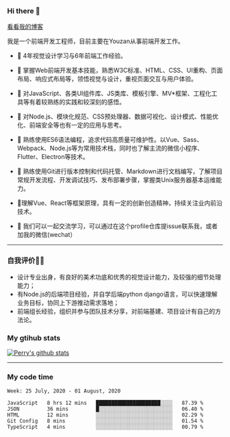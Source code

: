 
### Hi there 👋

<p align="left">
  <a href="https://juejin.im/user/2963939081065816">看看我的博客</a>
</p>

我是一个前端开发工程师，目前主要在Youzan从事前端开发工作。

- 🔭 4年视觉设计学习与6年前端工作经验。
- 🔭 掌握Web前端开发基本技能，熟悉W3C标准、HTML、CSS、UI重构、页面布局、响应式布局等，领悟视觉与设计，重视页面交互与用户体验。
- 🔭 对JavaScript、各类UI组件库、JS类库、模板引擎、MV*框架、工程化工具等有着较熟练的实践和较深刻的感悟。
- 🔭 对Node.js、模块化规范、CSS预处理器、数据可视化、设计模式、性能优化、前端安全等也有一定的应用与思考。
- 🔭 熟练使用ES6语法编程，追求代码高质量可维护性。以Vue、Sass、Webpack、Node.js等为常用技术栈，同时也了解主流的微信小程序、Flutter、Electron等技术。
- 🔭 熟练使用Git进行版本控制和代码托管、Markdown进行文档编写，了解项目常规开发流程、开发调试技巧、发布部署步骤，掌握类Unix服务器基本运维能力。
- 🔭理解Vue、React等框架原理，具有一定的创新创造精神，持续关注业内前沿技术。

- 💬 我们可以一起交流学习，可以通过在这个profile仓库提issue联系我，或者加我的微信(wechat）

***
### 自我评价👯🌱
- 设计专业出身，有良好的美术功底和优秀的视觉设计能力，及较强的细节处理能力；
- 有Node.js的后端项目经验，并自学后端python django语言，可以快速理解业务目标，协同上下游推动需求落地；
- 前端组长经验，组织并参与团队技术分享，对前端基建、项目设计有自己的方法论。



### My gtihub stats

[![Perry's github stats](https://github-readme-stats.vercel.app/api?username=songpengyuan)](https://github.com/songpengyuan/github-readme-stats)

***

### My code time

<!--START_SECTION:waka-->
```text
Week: 25 July, 2020 - 01 August, 2020

JavaScript   8 hrs 12 mins   █████████████████████░░░░   87.39 % 
JSON         36 mins         █░░░░░░░░░░░░░░░░░░░░░░░░   06.40 % 
HTML         12 mins         ░░░░░░░░░░░░░░░░░░░░░░░░░   02.29 % 
Git Config   8 mins          ░░░░░░░░░░░░░░░░░░░░░░░░░   01.54 % 
TypeScript   4 mins          ░░░░░░░░░░░░░░░░░░░░░░░░░   00.79 %
```
<!--END_SECTION:waka-->

